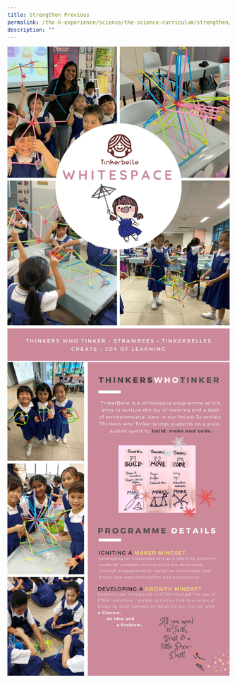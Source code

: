 ```yaml
---
title: Strengthen Previous
permalink: /the-k-experience/science/the-science-curriculum/strengthen/
description: ""
---
```

<img src="/images/strength1.jpg">
<img src="/images/strength2.jpg">